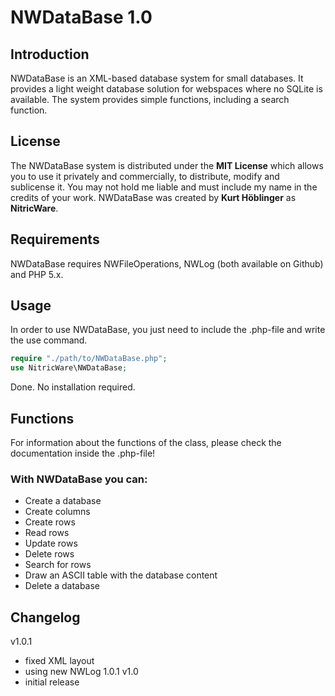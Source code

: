 # NWDataBase 1.0
## Introduction
NWDataBase is an XML-based database system for small databases. It provides a light weight database solution for webspaces where no SQLite is available. The system provides simple functions, including a search function.
## License
The NWDataBase system is distributed under the **MIT License** which allows you to use it privately and commercially, to distribute, modify and sublicense it. You may not hold me liable and must include my name in the credits of your work.
NWDataBase was created by **Kurt Höblinger** as **NitricWare**.
## Requirements
NWDataBase requires NWFileOperations, NWLog (both available on Github) and PHP 5.x.
## Usage
In order to use NWDataBase, you just need to include the .php-file and write the use command.
```php
require "./path/to/NWDataBase.php";
use NitricWare\NWDataBase;
```
Done. No installation required.
## Functions
For information about the functions of the class, please check the documentation inside the .php-file!
### With NWDataBase you can:
* Create a database
* Create columns
* Create rows
* Read rows
* Update rows
* Delete rows
* Search for rows
* Draw an ASCII table with the database content
* Delete a database

## Changelog
v1.0.1
- fixed XML layout
- using new NWLog 1.0.1
v1.0
- initial release